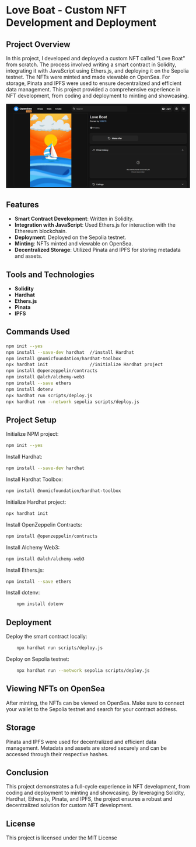 # Love Boat - Custom NFT Development and Deployment

## Project Overview

In this project, I developed and deployed a custom NFT called "Love Boat" from scratch. The process involved writing a smart contract in Solidity, integrating it with JavaScript using Ethers.js, and deploying it on the Sepolia testnet. The NFTs were minted and made viewable on OpenSea. For storage, Pinata and IPFS were used to ensure decentralized and efficient data management. This project provided a comprehensive experience in NFT development, from coding and deployment to minting and showcasing.

![screenshot](Screenshot.png)

## Features

- **Smart Contract Development**: Written in Solidity.
- **Integration with JavaScript**: Used Ethers.js for interaction with the Ethereum blockchain.
- **Deployment**: Deployed on the Sepolia testnet.
- **Minting**: NFTs minted and viewable on OpenSea.
- **Decentralized Storage**: Utilized Pinata and IPFS for storing metadata and assets.

## Tools and Technologies

- **Solidity**
- **Hardhat**
- **Ethers.js**
- **Pinata**
- **IPFS**

## Commands Used

```bash
npm init --yes
npm install --save-dev hardhat  //install Hardhat
npm install @nomicfoundation/hardhat-toolbox
npx hardhat init                //initialize Hardhat project
npm install @openzeppelin/contracts
npm install @alch/alchemy-web3
npm install --save ethers
npm install dotenv
npx hardhat run scripts/deploy.js
npx hardhat run --network sepolia scripts/deploy.js
```

## Project Setup

Initialize NPM project:
```bash
npm init --yes
```

Install Hardhat:
```bash
npm install --save-dev hardhat
```

Install Hardhat Toolbox:
```bash
npm install @nomicfoundation/hardhat-toolbox
```

Initialize Hardhat project:
```bash
npx hardhat init
```

Install OpenZeppelin Contracts:
```bash
npm install @openzeppelin/contracts
```

Install Alchemy Web3:
```bash
npm install @alch/alchemy-web3
```

Install Ethers.js:
```bash
npm install --save ethers
```

Install dotenv:
```bash
    npm install dotenv
```

## Deployment

Deploy the smart contract locally:
```bash
    npx hardhat run scripts/deploy.js
```

Deploy on Sepolia testnet:
```bash
    npx hardhat run --network sepolia scripts/deploy.js
```

## Viewing NFTs on OpenSea

After minting, the NFTs can be viewed on OpenSea. Make sure to connect your wallet to the Sepolia testnet and search for your contract address.

## Storage

Pinata and IPFS were used for decentralized and efficient data management. Metadata and assets are stored securely and can be accessed through their respective hashes.

## Conclusion

This project demonstrates a full-cycle experience in NFT development, from coding and deployment to minting and showcasing. By leveraging Solidity, Hardhat, Ethers.js, Pinata, and IPFS, the project ensures a robust and decentralized solution for custom NFT development.

## License

This project is licensed under the MIT License

